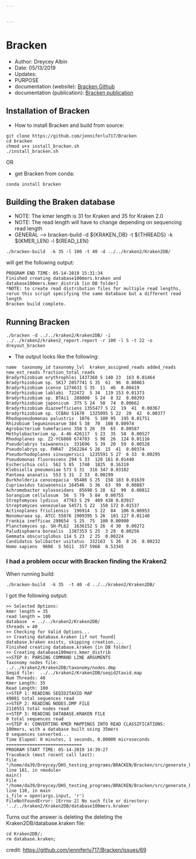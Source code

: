 ```yaml
---


---
```


<h1 id="bracken">Bracken</h1>
<ul>
<li>Author: Dreycey Albin</li>
<li>Date:  05/13/2019</li>
<li>Updates:</li>
<li>PURPOSE</li>
<li>documentation (website): <a href="https://github.com/jenniferlu717/Bracken">Bracken Github</a></li>
<li>documentation (publication): <a href="https://peerj.com/articles/cs-104/">Bracken publication</a></li>
</ul>
<h2 id="installation-of-bracken">Installation of Bracken</h2>
<ul>
<li>How to install Bracken and build from source:</li>
</ul>
<pre><code>git clone https://github.com/jenniferlu717/Bracken
cd bracken
chmod u+x install_bracken.sh
./install_bracken.sh 
</code></pre>
<p>OR</p>
<ul>
<li>get Bracken from conda:</li>
</ul>
<pre><code>conda install bracken
</code></pre>
<h2 id="building-the-braken-database">Building the Braken database</h2>
<ul>
<li>NOTE: The kmer length is 31 for Kraken and 35 for Kraken 2.0</li>
<li>NOTE: The read length will have to change depending on sequencing read length</li>
<li>GENERAL --&gt; bracken-build -d ${KRAKEN_DB} -t ${THREADS} -k ${KMER_LEN} -l ${READ_LEN}</li>
</ul>
<pre><code>./bracken-build  -k 35 -l 100 -t 40 -d ../../kraken2/Kraken2DB/
</code></pre>
<p>will get the following output:</p>
<pre><code>PROGRAM END TIME: 05-14-2019 15:31:34
Finished creating database100mers.kraken and database100mers.kmer_distrib [in DB folder]
*NOTE: to create read distribution files for multiple read lengths,
rerun this script specifying the same database but a different read length
Bracken build complete.
</code></pre>
<h2 id="running-bracken">Running Bracken</h2>
<pre><code>./bracken -d ../../kraken2/Kraken2DB/ -i ../../kraken2/kraken2_report.report -r 100 -l S -t 22 -o dreyout_bracken
</code></pre>
<ul>
<li>The output looks like the following:</li>
</ul>
<pre><code>name  taxonomy_id taxonomy_lvl  kraken_assigned_reads added_reads new_est_reads fraction_total_reads
Bradyrhizobium erythrophlei 1437360 S 140 23  163 0.01464
Bradyrhizobium sp. SK17 2057741 S 35  61  96  0.00863
Bradyrhizobium icense 1274631 S 35  11  46  0.00419
Bradyrhizobium lablabi  722472  S 34  119 153 0.01373
Bradyrhizobium sp. BTAi1  288000  S 24  8 32  0.00293
Bradyrhizobium japonicum  375 S 24  50  74  0.00662
Bradyrhizobium diazoefficiens 1355477 S 22  19  41  0.00367
Bradyrhizobium sp. CCBAU 51670  1325095 S 22  20  42  0.00377
Rhodopseudomonas palustris  1076  S 100 95  195 0.01751
Rhizobium leguminosarum 384 S 38  70  108 0.00974
Agrobacterium tumefaciens 358 S 26  39  65  0.00587
Methylobacterium sp. 4-46 426117  S 23  35  58  0.00527
Rhodoplanes sp. Z2-YC6860 674703  S 98  26  124 0.01116
Pseudolabrys taiwanensis  331696  S 39  20  59  0.00528
Pseudolabrys sp. FHR47  2562284 S 26  15  41  0.00374
Pseudorhodoplanes sinuspersici  1235591 S 27  6 33  0.00295
Pseudomonas fluorescens 294 S 33  128 161 0.01440
Escherichia coli  562 S 85  1740  1825  0.16319
Klebsiella pneumoniae 573 S 31  316 347 0.03102
Pantoea ananatis  553 S 31  2 33  0.00299
Burkholderia cenocepacia  95486 S 25  158 183 0.01639
Cupriavidus taiwanensis 164546  S 36  63  99  0.00887
Achromobacter xylosoxidans  85698 S 28  62  90  0.00812
Sorangium cellulosum  56  S 79  5 84  0.00755
Streptomyces lydicus  47763 S 29  409 438 0.03917
Streptomyces venezuelae 54571 S 22  150 172 0.01537
Actinoplanes friuliensis  196914  S 22  84  106 0.00953
Nonomuraea sp. ATCC 55076 1909395 S 26  101 127 0.01140
Frankia inefficax 298654  S 25  75  100 0.00900
Planctomyces sp. SH-PL62  1636152 S 26  4 30  0.00272
Paludisphaera borealis  1387353 S 25  3 28  0.00256
Gemmata obscuriglobus 114 S 23  2 25  0.00224
Candidatus Solibacter usitatus  332163  S 26  0 26  0.00232
Homo sapiens  9606  S 5611  357 5968  0.53345
</code></pre>
<h3 id="i-had-a-problem-occur-with-bracken-finding-the-kraken2">I had a problem occur with Bracken finding the Kraken2</h3>
<p>When running build:</p>
<pre><code>./bracken-build  -k 35  -t 40 -d ../../kraken2/Kraken2DB/
</code></pre>
<p>I got the following output:</p>
<pre><code>&gt;&gt; Selected Options:
kmer length = 35
read length = 100
database  = ../../kraken2/Kraken2DB/
threads = 40
&gt;&gt; Checking for Valid Options...
&gt;&gt; Creating database.kraken [if not found]
database.kraken exists, skipping creation....
Finished creating database.kraken [in DB folder]
&gt;&gt; Creating database100mers.kmer_distrib
&gt;&gt;STEP 0: PARSING COMMAND LINE ARGUMENTS
Taxonomy nodes file:
../../kraken2/Kraken2DB/taxonomy/nodes.dmp
Seqid file:  ../../kraken2/Kraken2DB/seqid2taxid.map
Num Threads: 40
Kmer Length: 35
Read Length: 100
&gt;&gt;STEP 1: READING SEQID2TAXID MAP
49081 total sequences read
&gt;&gt;STEP 2: READING NODES.DMP FILE
2110551 total nodes read
&gt;&gt;STEP 3: READING DATABASE.KRAKEN FILE
0 total sequences read
&gt;&gt;STEP 4: CONVERTING KMER MAPPINGS INTO READ CLASSIFICATIONS:
100mers, with a database built using 35mers
0 sequences converted...
Time Elaped: 0 minutes, 1 seconds, 0.00000 microseconds
=============================
PROGRAM START TIME: 05-14-2019 14:39:27
Traceback (most recent call last):
File "/home/da39/Dreycey/DHS_testing_programs/BRACKEN/Bracken/src/generate_kmer_distribution.py", line 161, in &lt;module&gt;
main()
File "/home/da39/Dreycey/DHS_testing_programs/BRACKEN/Bracken/src/generate_kmer_distribution.py", line 110, in main
i_file = open(args.input, 'r')
FileNotFoundError: [Errno 2] No such file or directory: '../../kraken2/Kraken2DB/database100mers.kraken'
</code></pre>
<p>Turns out the answer is deleting the deleting the<br>
Kraken2DB/database.kraken file:</p>
<pre><code>cd Kraken2DB/;
rm database.kraken;
</code></pre>
<p>credit: <a href="https://github.com/jenniferlu717/Bracken/issues/69">https://github.com/jenniferlu717/Bracken/issues/69</a></p>

